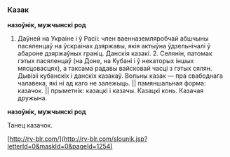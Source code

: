 ### Казак
**назоўнік, мужчынскі род**

1. Даўней на Украіне і ў Расіі: член ваенназемляробчай абшчыны пасяленцаў на ўскраінах дзяржавы, якія актыўна ўдзельнічалі ў абароне дзяржаўных граніц. Данскія казакі. 2. Селянін, патомак гэтых пасяленцаў (на Доне, на Кубані і ў некаторых іншых мясцовасцях), а таксама радавы вайсковай часці з гэтых сялян. Дывізіі кубанскіх і данскіх казакаў. Вольны казак — пра свабоднага чалавека, які ні ад каго не залежыць. || памяншальная форма: казачок. || прыметнік: казацкі і казачы. Казацкі конь. Казачая дружына.

**назоўнік, мужчынскі род**

Танец казачок.

<a rel="author">[http://rv-blr.com/](http://rv-blr.com/slounik.jsp?letterId=0&maskId=0&pageId=1254)</a>
